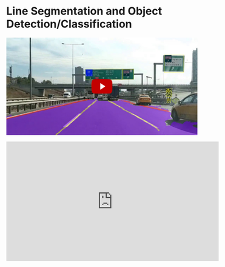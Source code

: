 # Line Segmentation and Object Detection/Classification


<p  align="center">
<a href = "https://youtu.be/0WAls6WQne8" target="_blank">
<img  src="images/video.png"  width="">
</a>
</p>


<iframe width="560" height="315" src="https://www.youtube.com/embed/0WAls6WQne8" title="YouTube video player" frameborder="0" allow="accelerometer; autoplay; clipboard-write; encrypted-media; gyroscope; picture-in-picture" allowfullscreen></iframe>


